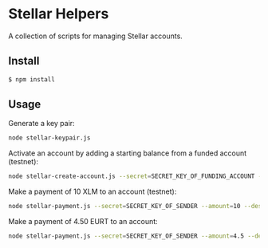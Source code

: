 # Stellar Helpers

A collection of scripts for managing Stellar accounts.

## Install

```bash
$ npm install
```

## Usage

Generate a key pair:
```bash
node stellar-keypair.js
```

Activate an account by adding a starting balance from a funded account (testnet):
```bash
node stellar-create-account.js --secret=SECRET_KEY_OF_FUNDING_ACCOUNT --starting_balance=1.1 --destination=ACCOUNT_ID_OF_RECIPIENT --memo="Creating account" --testnet
```

Make a payment of 10 XLM to an account (testnet):
```bash
node stellar-payment.js --secret=SECRET_KEY_OF_SENDER --amount=10 --destination=ACCOUNT_ID_OF_RECIPIENT --testnet
```

Make a payment of 4.50 EURT to an account:
```bash
node stellar-payment.js --secret=SECRET_KEY_OF_SENDER --amount=4.5 --destination=ACCOUNT_ID_OF_RECIPIENT --asset_code=EURT --asset_issuer=GAP5LETOV6YIE62YAM56STDANPRDO7ZFDBGSNHJQIYGGKSMOZAHOOS2S --memo="4.50 EUR for coffee"
```
